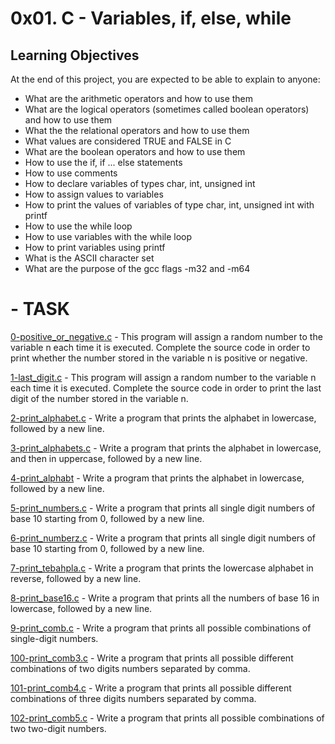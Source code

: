 # 0x01. C - Variables, if, else, while
## Learning Objectives

At the end of this project, you are expected to be able to explain to anyone:


* What are the arithmetic operators and how to use them
* What are the logical operators (sometimes called boolean operators) and how to use them
* What the the relational operators and how to use them
* What values are considered TRUE and FALSE in C
* What are the boolean operators and how to use them
* How to use the if, if ... else statements
* How to use comments
* How to declare variables of types char, int, unsigned int
* How to assign values to variables
* How to print the values of variables of type char, int, unsigned int with printf
* How to use the while loop
* How to use variables with the while loop
* How to print variables using printf
* What is the ASCII character set
* What are the purpose of the gcc flags -m32 and -m64

# - TASK 

[0-positive_or_negative.c](https://github.com/hamzayawa/alx-low_level_programming/blob/main/0x01-variables_if_else_while/0-positive_or_negative.c) - This program will assign a random number to the variable n each time it is executed. Complete the source code in order to print whether the number stored in the variable n is positive or negative.


[1-last_digit.c](https://github.com/hamzayawa/alx-low_level_programming/blob/main/0x01-variables_if_else_while/1-last_digit.c) - This program will assign a random number to the variable n each time it is executed. Complete the source code in order to print the last digit of the number stored in the variable n.


[2-print_alphabet.c](https://github.com/hamzayawa/alx-low_level_programming/blob/main/0x01-variables_if_else_while/2-print_alphabet.c) - Write a program that prints the alphabet in lowercase, followed by a new line.


[3-print_alphabets.c](https://github.com/hamzayawa/alx-low_level_programming/blob/main/0x01-variables_if_else_while/3-print_alphabets.c) - Write a program that prints the alphabet in lowercase, and then in uppercase, followed by a new line.


[4-print_alphabt](https://github.com/hamzayawa/alx-low_level_programming/blob/main/0x01-variables_if_else_while/4-print_alphabt.c) - Write a program that prints the alphabet in lowercase, followed by a new line.

[5-print_numbers.c](https://github.com/hamzayawa/alx-low_level_programming/blob/main/0x01-variables_if_else_while/5-print_numbers.c) - Write a program that prints all single digit numbers of base 10 starting from 0, followed by a new line.

[6-print_numberz.c](https://github.com/hamzayawa/alx-low_level_programming/blob/main/0x01-variables_if_else_while/6-print_numberz.c) - Write a program that prints all single digit numbers of base 10 starting from 0, followed by a new line.

[7-print_tebahpla.c](https://github.com/hamzayawa/alx-low_level_programming/blob/main/0x01-variables_if_else_while/7-print_tebahpla.c) - Write a program that prints the lowercase alphabet in reverse, followed by a new line. 

[8-print_base16.c](https://github.com/hamzayawa/alx-low_level_programming/blob/main/0x01-variables_if_else_while/8-print_base16.c) - Write a program that prints all the numbers of base 16 in lowercase, followed by a new line.

[9-print_comb.c](https://github.com/hamzayawa/alx-low_level_programming/blob/main/0x01-variables_if_else_while/9-print_comb.c) - Write a program that prints all possible combinations of single-digit numbers. 

[100-print_comb3.c](https://github.com/hamzayawa/alx-low_level_programming/blob/main/0x01-variables_if_else_while/100-print_comb3.c) - Write a program that prints all possible different combinations of two digits numbers separated by comma.

[101-print_comb4.c](https://github.com/hamzayawa/alx-low_level_programming/blob/main/0x01-variables_if_else_while/101-print_comb4.c) - Write a program that prints all possible different combinations of three digits numbers separated by comma.


[102-print_comb5.c](https://github.com/hamzayawa/alx-low_level_programming/blob/main/0x01-variables_if_else_while/102-print_comb5.c) - Write a program that prints all possible combinations of two two-digit numbers. 
